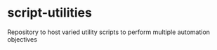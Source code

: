 # script-utilities
Repository to host varied utility scripts to perform multiple automation objectives
